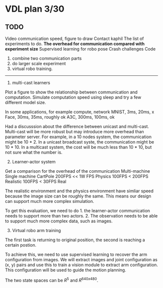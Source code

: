 # VDL plan 3/30

## TODO
Video communication speed, figure to draw
Contact kaphil
The list of experiments to do. 
    **The overhead for communication compared with experiment size**
    Supervised learning for robo pose 
    Crash challenges
Code
    
    
1. combine two communication parts
2. do larger scale experiment
3. virtual robo training.


---

1. multi-cast learners

Plot a figure to show the relationship between communication and computation. Simulate computation speed using sleep and try a few different model size.

In some applications, for example
          compute,   network
MNIST,    3ms,       20ms,           x
Face,     30ms,      35ms,          roughly ok
A3C,     300ms,     100ms,           ok

Had a discusssion about the difference between unicast and multi-cast. Multi-cast will be more robust but may introduce more overhead than parameter server. For example, in a 10 nodes system, the communication might be 10 * 2. In a unicast broadcast syste, the communication might be 10 * 10. In a multicast system, the cost will be much less than 10 * 10, but not sure what the number is.

2. Learner-actor system

Get a comparison for the overhead of the communication
         Multi-machine      Single machine 
CartPole 200FPS          << 1W FPS
Physics  100FPS          <  200FPS
Realistic  100FPS          <  30FPS
Real 


The realistic environment and the physics environment have simliar speed because the image size can be roughly the same. This means our design can support much more complex simulation.

To get this evaluation, we need to do 1. the learner-actor communication needs to support more than two actors. 2. The observation needs to be able to support much more complex data, such as images.

3. Virtual robo arm training

The first task is returning to original position, the second is reaching a certain postion.

To achieve this, we need to use supervised learning to recover the arm configuration from images. We will extract images and joint configuration as (x, y) pairs and use this to train a vision module to extract arm configuration. This configuration will be used to guide the motion planning.

The two state spaces can be $R^5$ and $R^{640x480}$.
